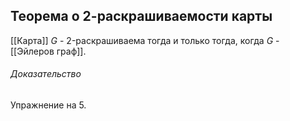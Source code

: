 ## Теорема о 2-раскрашиваемости карты
[[Карта]] $G$ - 2-раскрашиваема тогда и только тогда, когда $G$ - [[Эйлеров граф]].

###### Доказательство 
Упражнение на 5.